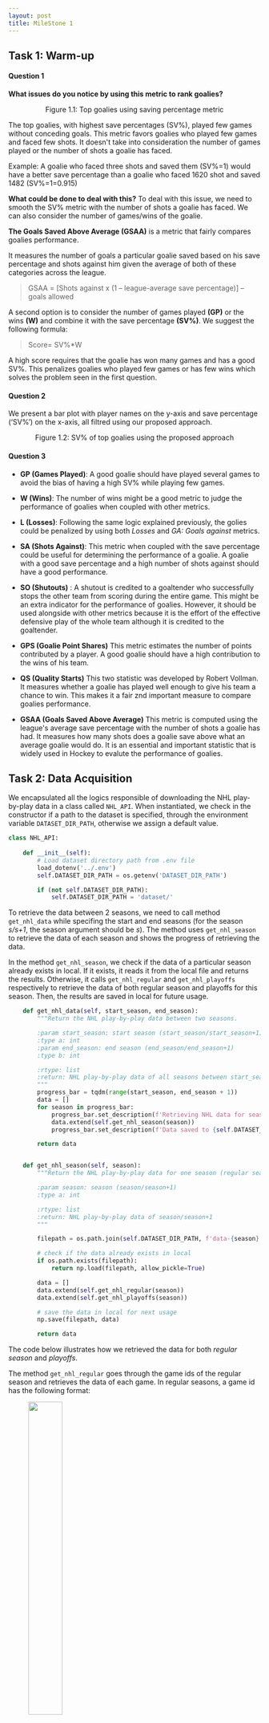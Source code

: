 ```yaml
---
layout: post
title: MileStone 1
---
```


## Task 1: Warm-up 
#### Question 1
**What issues do you notice by using this metric to rank goalies?**

<figure>
<img src="/assets/milestone1/Milestone1_Task1_Question1.png" alt="">
<figcaption style="text-align:center;">Figure 1.1: Top goalies using saving percentage metric</figcaption>
</figure>

The top goalies, with highest save percentages (SV%), played few games without conceding goals. This metric favors goalies who played few games and faced few shots. It doesn't take into consideration the number of games played or the number of shots a goalie has faced.

Example: A goalie who faced three shots and saved them (SV%=1) would have a better save percentage than a goalie who faced 1620 shot and saved 1482 (SV%=1=0.915)

**What could be done to deal with this?**
To deal with this issue, we need to smooth the SV% metric with the number of shots a goalie has faced. We can also consider the number of games/wins of the goalie.


**The Goals Saved Above Average (GSAA)** is a metric that fairly compares goalies performance.

It measures the number of goals a particular goalie saved based on his save percentage and shots against him given the average of both of these categories across the league.
> GSAA = [Shots against x (1 – league-average save percentage)] – goals allowed 

A second option is to consider the number of games played  **(GP)** or the wins **(W)** and combine it with the save percentage **(SV%)**.
We suggest the following formula: 
> Score= SV%*W 

A high score requires that the goalie has won many games and has a good SV%. This penalizes goalies who played few games or has few wins which solves the problem seen in the first question.

#### Question 2
We present a bar plot with player names on the y-axis and save percentage (‘SV%’) on the x-axis, all filtred using our  proposed approach.  
<figure> 
<img src="/assets/milestone1/Question1_2.png" alt="">
<figcaption style="text-align:center;">Figure 1.2: SV% of top goalies using the proposed approach </figcaption>
</figure>

#### Question 3


- **GP (Games Played)**: A good goalie should have played several games to avoid the bias of having a high SV% while playing few games.
 
	
- **W (Wins)**: The number of wins might be a good metric to judge the performance of goalies when coupled with other metrics.

	
- **L (Losses)**: Following the same logic explained previously, the golies could be penalized by using both *Losses* and *GA: Goals against* metrics. 	

- **SA (Shots Against)**: This metric when coupled with the save percentage could be useful for determining the performance of a goalie. A goalie with a good save percentage and a high number of shots against should have a good performance.

- **SO (Shutouts)**	: A shutout is credited to a goaltender who successfully stops the other team from scoring during the entire game. This might be an extra indicator for the performance of goalies. However, it should be used alongside with other metrics because it is the effort of the effective defensive play of the whole team although it is credited to the goaltender.

- **GPS (Goalie Point Shares)** This metric estimates the number of points contributed by a player. A good goalie should have a high contribution to the wins of his team.

- **QS (Quality Starts)** This two statistic was developed by Robert Vollman. It measures whether a goalie has played well enough to give his team a chance to win. This makes it a fair znd important measure to compare goalies performance. 

- **GSAA (Goals Saved Above Average)**	This metric is computed using the league's average save percentage with the number of shots a goalie has had. It measures how many shots does a goalie save above what an average goalie would do. It is an essential and important statistic that is widely used in Hockey to evalute the performance of goalies.



## Task 2: Data Acquisition

We encapsulated all the logics responsible of downloading the NHL play-by-play data in a class called ```NHL_API```.
When instantiated, we check in the constructor if a path to the dataset is specified, through the environment variable ```DATASET_DIR_PATH```, otherwise we assign a default value.

```python
class NHL_API:
    
    def __init__(self):
        # Load dataset directory path from .env file
        load_dotenv('../.env')
        self.DATASET_DIR_PATH = os.getenv('DATASET_DIR_PATH')

        if (not self.DATASET_DIR_PATH):
            self.DATASET_DIR_PATH = 'dataset/'
```



To retrieve the data between 2 seasons, we need to call method ```get_nhl_data``` while specifing the start and end seasons (for the season *s/s+1*, the season argument should be *s*).
The method uses ```get_nhl_season``` to retrieve the data of each season and shows the progress of retrieving the data.

In the method ```get_nhl_season```, we check if the data of a particular season already exists in local.
If it exists, it reads it from the local file and returns the results. Otherwise, it calls ```get_nhl_regular``` and ```get_nhl_playoffs``` respectively to retrieve the data of both regular season and playoffs for this season.
Then, the results are saved in local for future usage.

```python
    def get_nhl_data(self, start_season, end_season):
        """Return the NHL play-by-play data between two seasons.

        :param start_season: start season (start_season/start_season+1)
        :type a: int
        :param end_season: end season (end_season/end_season+1)
        :type b: int

        :rtype: list
        :return: NHL play-by-play data of all seasons between start_season and end_season
        """
        progress_bar = tqdm(range(start_season, end_season + 1))
        data = []
        for season in progress_bar:
            progress_bar.set_description(f'Retrieving NHL data for season {season}/{season + 1}')
            data.extend(self.get_nhl_season(season))
            progress_bar.set_description(f'Data saved to {self.DATASET_DIR_PATH}')

        return data


    def get_nhl_season(self, season):
        """Return the NHL play-by-play data for one season (regular season and playoffs)

        :param season: season (season/season+1)
        :type a: int

        :rtype: list
        :return: NHL play-by-play data of season/season+1
        """

        filepath = os.path.join(self.DATASET_DIR_PATH, f'data-{season}.npy')

        # check if the data already exists in local
        if os.path.exists(filepath):
            return np.load(filepath, allow_pickle=True)

        data = []
        data.extend(self.get_nhl_regular(season))
        data.extend(self.get_nhl_playoffs(season))

        # save the data in local for next usage     
        np.save(filepath, data)

        return data
```

The code below illustrates how we retrieved the data for both *regular season*  and *playoffs*.

The method ```get_nhl_regular```  goes through the game ids of the regular season and retrieves the data of each game.
In regular seasons, a game id has the following format:

<figure >
    <img src="/assets/milestone1/Question2_1.png" style="width:40%; margin:auto;">
    <figcaption style="text-align:center;">Figure 2.1: Format of the game id for regular seasons</figcaption>
</figure>

The method ```get_nhl_playoffs```  goes through the game ids of the playoffs and retrieves the data of each game.
In playoffs, a game id has the following format:

<figure >
    <img src="/assets/milestone1/Question2_2.png" style="width:40%; margin:auto;">
    <figcaption style="text-align:center;">Figure 2.2: Format of the game id for playoffs</figcaption>
</figure>

```python
    def get_nhl_regular(self, season, game_type = 2):
        """Retrieve and return the NHL play-by-play data for a regular season.

        :param season: season (season/season+1)
        :type a: int
        :game_type: type index of regular season in the NHL Stats API 
        :type a: int

        :rtype: list
        :return: NHL play-by-play data of regular season (season/season+1)
        """

        nb_games = 868 if season == 2020 else 1271 if season > 2016 else 1230
        data=[]

        for i in range(nb_games):
            game_id = f'{season}{game_type:02}{i+1:04}'
            url = f'https://statsapi.web.nhl.com/api/v1/game/{game_id}/feed/live/'
            response = requests.get(url)

            if(response.status_code != 200):
                raise Exception('Error occured while retrieving data from NHL api!')

            data.append(response.json())
        return data


    def get_nhl_playoffs(self, season, game_type = 3): 
        """Retrieve and return the NHL play-by-play data for the playoffs of season/season+1.

        :param season: season (season/season+1)
        :type a: int
        :game_type: type index of playoffs in the NHL Stats API 
        :type a: int

        :rtype: list
        :return: NHL play-by-play data of playoffs (season/season+1)
        """

        data=[]
        nb_rounds = 4
        nb_games = 7

        for iround in range(nb_rounds):
            for matchup in range(pow(2, 3 - iround)):
                for game in range(7):
                    game_id = f'{season}{game_type:02}0{iround+1}{matchup+1}{game+1}'
                    url = f'https://statsapi.web.nhl.com/api/v1/game/{game_id}/feed/live/'
                    response = requests.get(url)

                    if(response.status_code != 200):          
                        continue

                    data.append(response.json())
        return data
```


Figure 2.3 illustrates an example of usage of our **NHL_API** module.

<figure >
    <img src="/assets/milestone1/Question2_3.png" style="width:100%; margin:auto;">
    <hr>
    <img src="/assets/milestone1/Question2_4.png" style="width:100%; margin:auto;">
    <figcaption style="text-align:center;">Figure 2.3: An example of usage of our NHL API module</figcaption>
</figure>

In this example, we extract the data from the 2016-17 season all the way up to the 2020-21 season.
For each season, if the data exists in local, then we simply read and return it. 
Otherwise, we retrieve it from the NHL API and we save it in local for future usage.
The path to the local dataset is given by the environment variable ```DATASET_DIR_PATH```.


## Task 3: Interactive Debugging Tool
<figure >
    <img src="/assets/milestone1/Question3_1a.png" style="width:90%; margin:auto;">
    <!-- <img src="/assets/milestone1/Question3_1b.png" style="width:90%; margin:auto;"> -->
    <figcaption style="text-align:center;">Figure 3.1: Two examples of our interractive debug tool.</figcaption>
</figure>

This tool allows the user to interractively explore hockey games across seasons, and select the season _(2016-2017 to 2020-2021)_, type of game _(`R` for Regular games, `P` for Playoff games)_, specific game and specific event in a game. 
For each event the user will see the type of event _(shot / goal)_, players involved _(shooter and goalie names)_, as well as exact rink coordinates and a plot illustrating the location of the shot and target net. 

## Task 4: Tidy Data
#### Question 1
**In your blog post, include a small snippet of your final dataframe (e.g. using head(10)). You can just include a screenshot rather than fighting to get the tables neatly formatted in HTML/markdown.**

<figure>
<img src="/assets/milestone1/Question4_1.png" alt="">
<figcaption style="text-align:center;">Figure 4.1: First 10 rows of tidy data</figcaption>
</figure>

#### Question 2
**You’ll notice that the “strength” field (i.e. even, power play, short handed) only exists for goals, not shots. Furthermore, it doesn’t include the actual strength of players on the ice (i.e. 5 on 4, or 5 on 3, etc). Discuss how you could add the actual strength information (i.e. 5 on 4, etc.) to both shots and goals, given the other event types (beyond just shots and goals) and features available. You don’t need to implement this for this milestone.**

Let's say there is an event that causes an imbalance of strength (ex. bench penalty).
In such a cause, the information regarding strength disparity and the current players per team in the rink could be stored and used to populate the information in the coming events.
If an event brings back the strength to even (ex. bench penalty period has elapsed), this new information is used for the following events.
This way, any event will know the current strenght and number of players at that given time. 

#### Question 3
**In a few sentences, discuss some additional features you could consider creating from the data available in this dataset. We’re not looking for any particular answers, but if you need some inspiration, could a shot or goal be classified as a rebound, or a shot off the rush?**

I would add an event for own goals. This type of even is rare but it happens (A compilation of own goals in the NHL is available <a href="https://www.youtube.com/watch?v=AyczU_hy78k&t=323s&ab_channel=DeltaHighlights">here!</a>).
I would also attempt to make each event more uniform by making them have the same fields. For example, instead of not having a field "empty net" for 'Shot' events, it could have "empty_net: nan". Considering the concept of making new classifications for shots and goals, I would go as far as changing all 'Goal' events to be 'Shot' events, and shots that are goals would be a subset of this type of event.

## Task 5: Simple Visualizations 
### Question 1
<figure >
    <img src="/assets/milestone1/Question5_1.png" style="width:90%; margin:auto;">
    <figcaption style="text-align:center;">Figure 5.1: Overlaid count of shots and goals, grouped by type of shot.</figcaption>
</figure>

In the figure above we observe that for the Season 2020-2021:
 - the **most frequent** type of shot is the **Wrist Shot**.
 - the **most dangerous** type of shot is the **Tip-In** followed by **Deflected** shots, with 18% and 15% goal rates, respectively. This order can sometimes be reversed depending on the season.

### Question 2
<figure >
    <img src="/assets/milestone1/Question5_2_2016.png" style="width:90%; margin:auto;">
    <img src="/assets/milestone1/Question5_2_2017.png" style="width:90%; margin:auto;">
    <img src="/assets/milestone1/Question5_2_2018.png" style="width:90%; margin:auto;">
    <img src="/assets/milestone1/Question5_2_2019.png" style="width:90%; margin:auto;">
    <img src="/assets/milestone1/Question5_2_2020.png" style="width:90%; margin:auto;">
    <figcaption style="text-align:center;">Figure 5.2: Goal percentages by distance from net for each season.</figcaption>
</figure>

The **relationship between the distance a goal was taken** and the **chance it was a goal** is **inversely proportional**, and exponentially decreasing. This relationship is very clear up until around 75 ft of distance, and much noisier afterwards, likely due to the infrequent nature of really distant shots. This observation is coherent with the rules of hokey as a missed shot across the Center Line would risk infringing the Icing rule.

This relationship seems constant, i.e. it **does not change over the past 3 seasons**. This makes sense intuitively, as farther shots are harder to aim and likelier to be defended (higher likelihood of defending players along the way, longer reaction time for goalie).

### Question 3
<figure >
    <img src="/assets/milestone1/Question5_3.png" style="width:90%; margin:auto;">
    <img src="/assets/milestone1/Question5_3_kde.png" style="width:90%; margin:auto;">
    <figcaption style="text-align:center;">Figure 5.3: Goal percentages by distance from net and shot type, either scaled by the number of shots of its type and distance, or as a density plot.</figcaption>
</figure>

<figure >
    <img src="/assets/milestone1/Question5_3_violin.png" style="width:90%; margin:auto;">
    <figcaption style="text-align:center;">Figure 5.4: Violin plot showing shots and goals by distance from net and shot type.</figcaption>
</figure>

Based on the plots above we can observe that:
- Generally, shots that are closer to the net, are likelier to be goals
- When close to the net _(< 25ft)_, most shots are dangerous _(>= 40% chance of goal)_ except for Wrap-around and Tip-In shots
- Deflected shots tend to be very dangerous, as they are generally very close to the net and require faster goalie reaction time
- Wrist Shots, Snap Shots and Slap Shots are least effective between 50 and 75 ft of distance
- A 50ft Slap Shot is about as effective as a 25ft Wrist Shot _(~10% goal rate)_
- Wrap Around shot are NOT very dangerous, even when extremely close-up _( > 20% chance of goal for most wrap-around shots)_




## Task 6: Advanced Visualizations: Shot Maps

<!-- Export the plot to HTML, and embed it into your blog post. Your plot must allow users
to select any season between 2016-17 and 2020-2021, as well as any team during the
selected season.
Note: Because you can find these figures on the internet, answering these questions
without producing these figures will not get you any marks! -->

#### Question 1 

To prepare the required data for the shot map, we use the following formula to compute the excess shots for each team in the league for a given season: 

> AverageExcessShots(team, season) = (NumberOfShots(team, season) - AverageLeagueShots(season)) / totalPlayedTime(team, season) 

 

The excess shots are computed per *1 feet* for each *(x,y)* in the rink, where x and y are integers.   Since the rink is symmetric, we normalized the data and used one side (half of the rink). 

Then, we used a heatmap to plot our data with the rink image as a background. 

To smooth our plot, we use kernel density estimation with a Gaussian kernel. It allows to smooth and estimate the density at each point in the rink using its neighbors. 

We tried several values of *sigma* (standard deviation) of the gaussian kernel, and we found that ```sigma = 2 ft``` gave good results which makes sense given the dimensions of the rink (height: 58ft; width: 200ft). Using bigger values of sigma would give biased results as a given point would be smoothed using far away points. 

 

We made sure that the colors of the heat map have significant meanings. In case the value of the excess shot is positive (a.k.a that team tends to shoot from that position with a higher frequency than the average of all teams in the league that year) then the corresponding region is colored by blue. If the team tends to shoot with a frequency less than the average, then the red color is used otherwise regions from which a team generates shots at the league average rate of shots are shown in white 

 
We implemented the shot map in two different ways as decribed in the following.

As shown in the figure below, we used ```ipywidgets``` to create this interactive shot map with the possibility of selecting particular team and season. 

 

<figure >
    <img src="/assets/milestone1/Question6_2.png" style="width:90%; margin:auto;">
    <figcaption style="text-align:center;">Figure 6.1: Interactive shot map - option 1</figcaption>
</figure>

 

As a second way of doing this, we used ```plotly.graph_objects``` which is a graphing library for creating interactive charts and maps in Python. 

Figure 6.2 shows the interactive shot map created using this library and that was exported as html.  

Several configurations are proposed to choose the season, team, color scale, heatmap or contour, etc. 

 <figure >
 <iframe
  src="/assets/milestone1/interactive_shot_map.html"
  style="width:1050px; height:550px; margin-left: -150px;"
></iframe>
    <figcaption style="text-align:center;">Figure 6.2: Interactive shot map - option 2 </figcaption>
</figure>

- Note: We didn't normalize the values of the colorbar, so that we can interpret theh values properly. Normalizing these values between -1 and 1 would take off their meaning. So, we preferred to keep the values
 



#### Question 2

These plots (shot maps) can be used to have an idea about the offensive play of each time. 
Such plots would allow to approximate how much a team creates scoring opportunities.
We can also estimate how likely a given team is dangerous with respect to the rink positions (if it generate shots more than the league average from certain positions). 
We can also have an idea about the play style of each team if they generate more shots in front of the net or from far away positions.
Shot maps are also useful to compare the performance of the teams across seasons.



#### Question 3

In Figure 6.3, we show the shot map of *Colorado Alavanche* during the season 2016/2017, using our 2 visualization options.  

<figure >
    <img src="/assets/milestone1/Question6_2_colorado2016_v1.png" style="width:75%; margin:auto;">
    <img src="/assets/milestone1/Question6_2_colorado2016_v2.png" style="width:100%; margin:auto;">
    <figcaption style="text-align:center;">Figure 6.3: Shot map of Colorado Avalanche - 2016/2017</figcaption>
</figure>

It is obvious that this team was struggling in generating shots and creating scoring opportunities during this season compared to the league average.
The excess shots per 1 feet ranges between -0.01 and 0.01.
We note also that it generates less shots than the league average in front of the net which might mean that this teams is facing difficulties in reaching the net.
This is explained by the standing that this team occupied during that season as shown in Figure 6.4.

<figure >
    <img src="/assets/milestone1/standings-2016.png" style="width:75%; margin:auto;">
    <figcaption style="text-align:center;">Figure 6.4: NHL standings - 2016/2017</figcaption>
</figure>
During that season, *Colorado Alavanche* had the last place in the NHL league with poor statistics.



Unlike the seson 2016/2017, the *Colorado Alavanche* team had a great performance according to the shot map (Figure 6.5) as it creates many shots as compared to the league average in the 2020/2021 season.
It generates many shots from the different positions, more specifically in front of the net, which allows it to be dangerous and to create several scoring opportunities.
We note in the colorbar of the shotmap that the excess shots values of this team are positive.
This means that *Colorado Alavanche* generated more shots, compared to the league average, from different positions.


<figure >
    <img src="/assets/milestone1/Question6_2_colorado2020_v1.png" style="width:75%; margin:auto;">
    <img src="/assets/milestone1/Question6_2_colorado2020_v2.png" style="width:100%; margin:auto;">
    <figcaption style="text-align:center;">Figure 6.5: Shot map of Colorado Avalanche - 2020/2021</figcaption>
</figure>

This strong performance justifies the positions of this team during the 2020/2021 season.


<figure >
    <img src="/assets/milestone1/standings-2020.png" style="width:75%; margin:auto;">
    <figcaption style="text-align:center;">Figure 6.6: NHL standings - 2020/2021</figcaption>
</figure>


*Colorado Alavanche* held the first position at the NHL league during that season, this great performance is justified by the offensive behavior of this team and the several scoring opportunities it creates compared to others from the different positions in the rink.



#### Question 4


 Consider the Buffalo Sabres, which have been a team that has struggled over recent
years, and compare them to the Tampa Bay Lightning, a team which has won the
Stanley for the past two years in a row. Look at the shot maps for these two teams from
the 2018-19, 2019-20, and 2020-21 seasons. 

Discuss what observations you can make.

Is there anything that could explain the Lightning’s success, or the Sabres’ struggles?



Figure 6.7 illustrates the shot maps of *Buffalo Sabres* for 2018-19, 2019-20, and 2020-21 seasons.
We note that this team is generating less shots than the league average in many positions (negative excess shot at many positions in the rink).
Another observation that we note from the shot maps concerns the spread of shots. 
The *Buffalo Sabres* generates shots more often in the last third of the rink.
This means that the play style of this team is not enough diversified and this may has an impact on the team performance since the opposing team will be expecting this playstyle.

This poor performance justifies the last positions that this team has held during last seasons.

<figure >
    <img src="/assets/milestone1/Buffalo-2018.png" style="width:75%; margin:auto;">
    <img src="/assets/milestone1/Buffalo-2019.png" style="width:75%; margin:auto;">
    <img src="/assets/milestone1/Buffalo-2020.png" style="width:75%; margin:auto;">
    <figcaption style="text-align:center;">Figure 6.7: Shot map of Buffalo Sabres for 2018-19, 2019-20, and 2020-21 seasons</figcaption>
</figure>

On the other hand, Figure 6.8 illustrates the shot maps of *Tampa Bay Lightning* for 2018-19, 2019-20, and 2020-21 seasons.
These shot maps show that this team is performing well and is creating more shots than the league average from the different positions, especially in front of the rink. This justifies the Lightning’s success and their great performance that allowed them to win the
Stanley for the past two years in a row.

Unlike *Buffalo Sabres*, *Tampa Bay Lightning* has a diversified play style as we see it generates several shots from different positions in the rink. This makes it an unexpectable team that create several and diversified scoring opportunities and can variate its play to surprive the opposing team. This play a main role in the success of this team.



<figure >
    <img src="/assets/milestone1/Tampabay-2018.png" style="width:75%; margin:auto;">
    <img src="/assets/milestone1/Tampabay-2019.png" style="width:75%; margin:auto;">
    <img src="/assets/milestone1/Tampabay-2020.png" style="width:75%; margin:auto;">
    <figcaption style="text-align:center;">Figure 6.8: Shot map of Tampa Bay Lightning for 2018-19, 2019-20, and 2020-21 seasons</figcaption>
</figure>




Even though a shot map provides important information on a team's performance, there are some other indicators as well that contribute in evluating the performance of a given team. 
The number of goals, average of scored goals per game, shots and goals against, number of wins and losses, the statistics of the different players, etc. are all useful and important metrics that determine the performance of a given team and that a shot map does not provide.
Therefore, shot maps proovide useful and interesting information about each team performance on the rink compared to others. 
However, to draw a complete picture of this situation we need also to refer to other visualizations and metrics to determine the efficiency and performance of these two teams along the given seasons.

